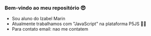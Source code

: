 ### Bem-vindo ao meu repositório 😎

- Sou aluno do Izabel Marin
- Atualmente trabalhamos com "JavaScript" na plataforma P5JS 🐱‍🐉
- Para contato email: nao me contatem 
